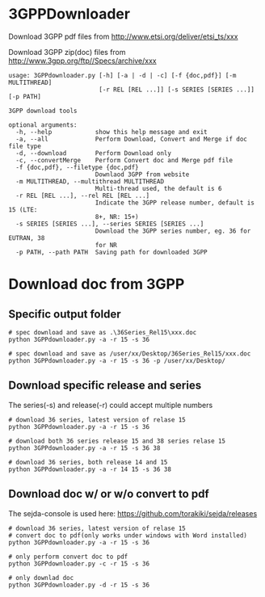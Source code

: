 # 3GPPDownloader
Download 3GPP pdf files from http://www.etsi.org/deliver/etsi_ts/xxx

Download 3GPP zip(doc) files from http://www.3gpp.org/ftp//Specs/archive/xxx

```shell
usage: 3GPPdownloader.py [-h] [-a | -d | -c] [-f {doc,pdf}] [-m MULTITHREAD]
                         [-r REL [REL ...]] [-s SERIES [SERIES ...]] [-p PATH]

3GPP download tools

optional arguments:
  -h, --help            show this help message and exit
  -a, --all             Perform Download, Convert and Merge if doc file type
  -d, --download        Perform Download only
  -c, --convertMerge    Perform Convert doc and Merge pdf file
  -f {doc,pdf}, --filetype {doc,pdf}
                        Downlaod 3GPP from website
  -m MULTITHREAD, --multithread MULTITHREAD
                        Multi-thread used, the default is 6
  -r REL [REL ...], --rel REL [REL ...]
                        Indicate the 3GPP release number, default is 15 (LTE:
                        8+, NR: 15+)
  -s SERIES [SERIES ...], --series SERIES [SERIES ...]
                        Download the 3GPP series number, eg. 36 for EUTRAN, 38
                        for NR
  -p PATH, --path PATH  Saving path for downloaded 3GPP
```

# Download doc from 3GPP

## Specific output folder

```shell
# spec download and save as .\36Series_Rel15\xxx.doc
python 3GPPdownloader.py -a -r 15 -s 36

# spec download and save as /user/xx/Desktop/36Series_Rel15/xxx.doc
python 3GPPdownloader.py -a -r 15 -s 36 -p /user/xx/Desktop/
```

## Download specific release and series

The series(-s) and release(-r) could accept multiple numbers
```shell
# download 36 series, latest version of relase 15
python 3GPPdownloader.py -a -r 15 -s 36

# download both 36 series release 15 and 38 series relase 15
python 3GPPdownloader.py -a -r 15 -s 36 38

# download 36 series, both release 14 and 15
python 3GPPdownloader.py -a -r 14 15 -s 36 38
```

## Download doc w/ or w/o convert to pdf

The sejda-console is used here:
https://github.com/torakiki/sejda/releases

```shell
# download 36 series, latest version of relase 15
# convert doc to pdf(only works under windows with Word installed)
python 3GPPdownloader.py -a -r 15 -s 36

# only perform convert doc to pdf
python 3GPPdownloader.py -c -r 15 -s 36

# only downlad doc
python 3GPPdownloader.py -d -r 15 -s 36
```

